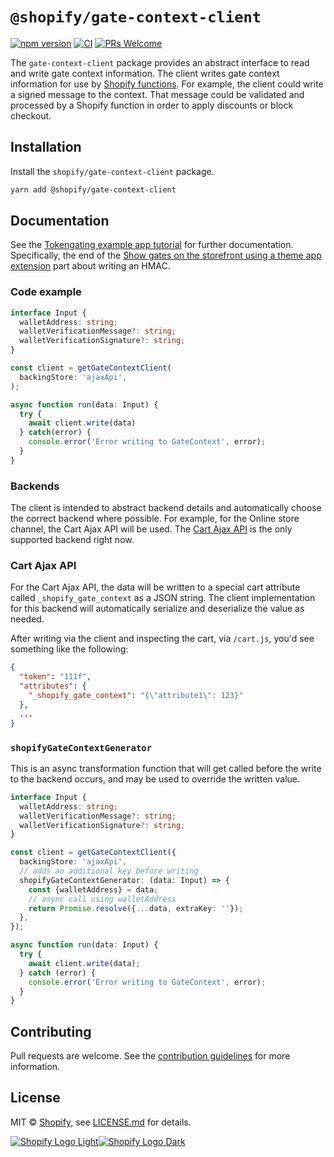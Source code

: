 # `@shopify/gate-context-client`

[![npm version](https://img.shields.io/npm/v/@shopify/gate-context-client.svg?label=@shopify/gate-context-client)](https://www.npmjs.com/package/@shopify/gate-context-client) [![CI](https://github.com/Shopify/blockchain-components/actions/workflows/ci.yml/badge.svg)](https://github.com/Shopify/blockchain-components/actions?query=branch%3Amain) [![PRs Welcome](https://img.shields.io/badge/PRs-welcome-brightgreen.svg)](../../.github/contributing.md)

The `gate-context-client` package provides an abstract interface to read and write gate context information. The client writes gate context information for use by [Shopify functions](/docs/api/functions). For example, the client could write a signed message to the context. That message could be validated and processed by a Shopify function in order to apply discounts or block checkout.

## Installation

Install the `shopify/gate-context-client` package.

```bash
yarn add @shopify/gate-context-client
```

## Documentation

See the [Tokengating example app tutorial](https://shopify.dev/apps/blockchain/tokengating/build-a-tokengating-app) for further documentation. Specifically, the end of the [Show gates on the storefront using a theme app extension](https://shopify.dev/apps/blockchain/tokengating/build-a-tokengating-app/show-gates-storefront) part about writing an HMAC.

### Code example

```typescript
interface Input {
  walletAddress: string;
  walletVerificationMessage?: string;
  walletVerificationSignature?: string;
}

const client = getGateContextClient(
  backingStore: 'ajaxApi',
);

async function run(data: Input) {
  try {
    await client.write(data)
  } catch(error) {
    console.error('Error writing to GateContext', error);
  }
}
```

### Backends

The client is intended to abstract backend details and automatically choose the correct backend where possible. For
example, for the Online store channel, the Cart Ajax API will be used. The [Cart Ajax API](https://shopify.dev/docs/api/ajax/reference/cart) is the only supported backend right now.

### Cart Ajax API

For the Cart Ajax API, the data will be written to a special cart attribute called `_shopify_gate_context` as a JSON string. The client implementation for this backend will automatically serialize and deserialize the value as needed.

After writing via the client and inspecting the cart, via `/cart.js`, you'd see something like the following:

```json
{
  "token": "111f",
  "attributes": {
    "_shopify_gate_context": "{\"attribute1\": 123}"
  },
  ...
}
```

### `shopifyGateContextGenerator`

This is an async transformation function that will get called before the write to the
backend occurs, and may be used to override the written value.

```typescript
interface Input {
  walletAddress: string;
  walletVerificationMessage?: string;
  walletVerificationSignature?: string;
}

const client = getGateContextClient({
  backingStore: 'ajaxApi',
  // adds an additional key before writing
  shopifyGateContextGenerator: (data: Input) => {
    const {walletAddress} = data;
    // async call using walletAddress
    return Promise.resolve({...data, extraKey: ''});
  },
});

async function run(data: Input) {
  try {
    await client.write(data);
  } catch (error) {
    console.error('Error writing to GateContext', error);
  }
}
```

## Contributing

Pull requests are welcome. See the [contribution guidelines](../../.github/contributing.md) for more information.

## License

MIT &copy; [Shopify](https://shopify.com/), see [LICENSE.md](LICENSE.md) for details.

[![Shopify Logo Light](../../images/shopify-light.svg#gh-dark-mode-only)![Shopify Logo Dark](../../images/shopify-dark.svg#gh-light-mode-only)](<(https://www.shopify.com/)>)

